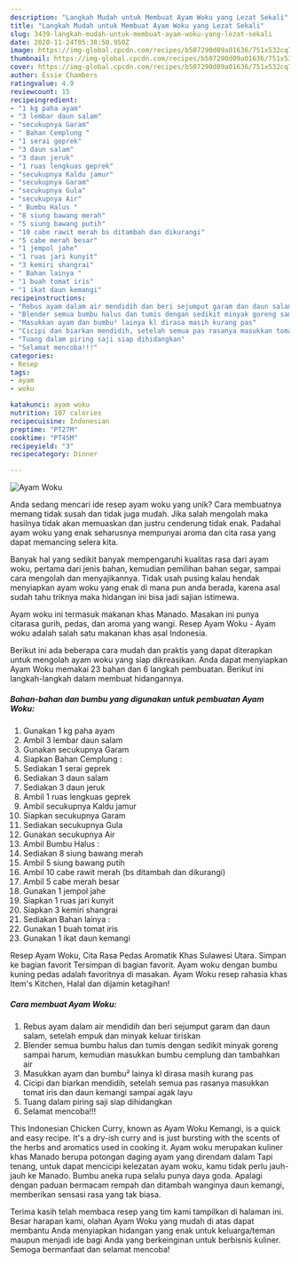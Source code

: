 ```yaml
---
description: "Langkah Mudah untuk Membuat Ayam Woku yang Lezat Sekali"
title: "Langkah Mudah untuk Membuat Ayam Woku yang Lezat Sekali"
slug: 3439-langkah-mudah-untuk-membuat-ayam-woku-yang-lezat-sekali
date: 2020-11-24T05:38:50.950Z
image: https://img-global.cpcdn.com/recipes/b507290d09a01636/751x532cq70/ayam-woku-foto-resep-utama.jpg
thumbnail: https://img-global.cpcdn.com/recipes/b507290d09a01636/751x532cq70/ayam-woku-foto-resep-utama.jpg
cover: https://img-global.cpcdn.com/recipes/b507290d09a01636/751x532cq70/ayam-woku-foto-resep-utama.jpg
author: Essie Chambers
ratingvalue: 4.9
reviewcount: 15
recipeingredient:
- "1 kg paha ayam"
- "3 lembar daun salam"
- "secukupnya Garam"
- " Bahan Cemplung "
- "1 serai geprek"
- "3 daun salam"
- "3 daun jeruk"
- "1 ruas lengkuas geprek"
- "secukupnya Kaldu jamur"
- "secukupnya Garam"
- "secukupnya Gula"
- "secukupnya Air"
- " Bumbu Halus "
- "8 siung bawang merah"
- "5 siung bawang putih"
- "10 cabe rawit merah bs ditambah dan dikurangi"
- "5 cabe merah besar"
- "1 jempol jahe"
- "1 ruas jari kunyit"
- "3 kemiri shangrai"
- " Bahan lainya "
- "1 buah tomat iris"
- "1 ikat daun kemangi"
recipeinstructions:
- "Rebus ayam dalam air mendidih dan beri sejumput garam dan daun salam, setelah empuk dan minyak keluar tiriskan"
- "Blender semua bumbu halus dan tumis dengan sedikit minyak goreng sampai harum, kemudian masukkan bumbu cemplung dan tambahkan air"
- "Masukkan ayam dan bumbu² lainya kl dirasa masih kurang pas"
- "Cicipi dan biarkan mendidih, setelah semua pas rasanya masukkan tomat iris dan daun kemangi sampai agak layu"
- "Tuang dalam piring saji siap dihidangkan"
- "Selamat mencoba!!!"
categories:
- Resep
tags:
- ayam
- woku

katakunci: ayam woku 
nutrition: 107 calories
recipecuisine: Indonesian
preptime: "PT27M"
cooktime: "PT45M"
recipeyield: "3"
recipecategory: Dinner

---
```



![Ayam Woku](https://img-global.cpcdn.com/recipes/b507290d09a01636/751x532cq70/ayam-woku-foto-resep-utama.jpg)

Anda sedang mencari ide resep ayam woku yang unik? Cara membuatnya memang tidak susah dan tidak juga mudah. Jika salah mengolah maka hasilnya tidak akan memuaskan dan justru cenderung tidak enak. Padahal ayam woku yang enak seharusnya mempunyai aroma dan cita rasa yang dapat memancing selera kita.

Banyak hal yang sedikit banyak mempengaruhi kualitas rasa dari ayam woku, pertama dari jenis bahan, kemudian pemilihan bahan segar, sampai cara mengolah dan menyajikannya. Tidak usah pusing kalau hendak menyiapkan ayam woku yang enak di mana pun anda berada, karena asal sudah tahu triknya maka hidangan ini bisa jadi sajian istimewa.

Ayam woku ini termasuk makanan khas Manado. Masakan ini punya citarasa gurih, pedas, dan aroma yang wangi. Resep Ayam Woku - Ayam woku adalah salah satu makanan khas asal Indonesia.


Berikut ini ada beberapa cara mudah dan praktis yang dapat diterapkan untuk mengolah ayam woku yang siap dikreasikan. Anda dapat menyiapkan Ayam Woku memakai 23 bahan dan 6 langkah pembuatan. Berikut ini langkah-langkah dalam membuat hidangannya.

<!--inarticleads1-->

##### Bahan-bahan dan bumbu yang digunakan untuk pembuatan Ayam Woku:

1. Gunakan 1 kg paha ayam
1. Ambil 3 lembar daun salam
1. Gunakan secukupnya Garam
1. Siapkan  Bahan Cemplung :
1. Sediakan 1 serai geprek
1. Sediakan 3 daun salam
1. Sediakan 3 daun jeruk
1. Ambil 1 ruas lengkuas geprek
1. Ambil secukupnya Kaldu jamur
1. Siapkan secukupnya Garam
1. Sediakan secukupnya Gula
1. Gunakan secukupnya Air
1. Ambil  Bumbu Halus :
1. Sediakan 8 siung bawang merah
1. Ambil 5 siung bawang putih
1. Ambil 10 cabe rawit merah (bs ditambah dan dikurangi)
1. Ambil 5 cabe merah besar
1. Gunakan 1 jempol jahe
1. Siapkan 1 ruas jari kunyit
1. Siapkan 3 kemiri shangrai
1. Sediakan  Bahan lainya :
1. Gunakan 1 buah tomat iris
1. Gunakan 1 ikat daun kemangi


Resep Ayam Woku, Cita Rasa Pedas Aromatik Khas Sulawesi Utara. Simpan ke bagian favorit Tersimpan di bagian favorit. Ayam woku dengan bumbu kuning pedas adalah favoritnya di masakan. Ayam Woku resep rahasia khas Item&#39;s Kitchen, Halal dan dijamin ketagihan! 

<!--inarticleads2-->

##### Cara membuat Ayam Woku:

1. Rebus ayam dalam air mendidih dan beri sejumput garam dan daun salam, setelah empuk dan minyak keluar tiriskan
1. Blender semua bumbu halus dan tumis dengan sedikit minyak goreng sampai harum, kemudian masukkan bumbu cemplung dan tambahkan air
1. Masukkan ayam dan bumbu² lainya kl dirasa masih kurang pas
1. Cicipi dan biarkan mendidih, setelah semua pas rasanya masukkan tomat iris dan daun kemangi sampai agak layu
1. Tuang dalam piring saji siap dihidangkan
1. Selamat mencoba!!!


This Indonesian Chicken Curry, known as Ayam Woku Kemangi, is a quick and easy recipe. It&#39;s a dry-ish curry and is just bursting with the scents of the herbs and aromatics used in cooking it. Ayam woku merupakan kuliner khas Manado berupa potongan daging ayam yang direndam dalam Tapi tenang, untuk dapat mencicipi kelezatan ayam woku, kamu tidak perlu jauh-jauh ke Manado. Bumbu aneka rupa selalu punya daya goda. Apalagi dengan paduan bermacam rempah dan ditambah wanginya daun kemangi, memberikan sensasi rasa yang tak biasa. 

Terima kasih telah membaca resep yang tim kami tampilkan di halaman ini. Besar harapan kami, olahan Ayam Woku yang mudah di atas dapat membantu Anda menyiapkan hidangan yang enak untuk keluarga/teman maupun menjadi ide bagi Anda yang berkeinginan untuk berbisnis kuliner. Semoga bermanfaat dan selamat mencoba!
